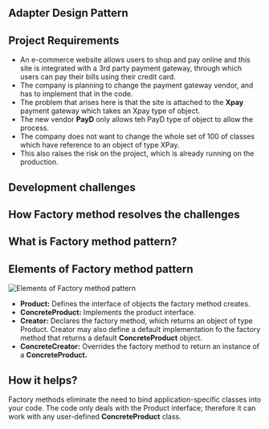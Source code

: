 ## Adapter Design Pattern

## Project Requirements
- An e-commerce website allows users to shop and pay online and this site is integrated with a 3rd party payment gateway,
through which users can pay their bills using their credit card.
- The company is planning to change the payment gateway vendor, and has to implement that in the code.
- The problem that arises here is that the site is attached to the **Xpay** payment gateway which takes an Xpay type of object.
- The new vendor **PayD** only allows teh PayD type of object to allow the process.
- The company does not want to change the whole set of 100 of classes which have reference to an object of type XPay.
- This also raises the risk on the project, which is already running on the production.

## Development challenges


## How Factory method resolves the challenges

## What is Factory method pattern?

## Elements of Factory method pattern
![Elements of Factory method pattern](generic_design.png)
- **Product:** Defines the interface of objects the factory method creates.
- **ConcreteProduct:** Implements the product interface.
- **Creator:** Declares the factory method, which returns an object of type Product. Creator may also define a default implementation fo the factory method that returns a default **ConcreteProduct** object.
- **ConcreteCreator:** Overrides the factory method to return an instance of a **ConcreteProduct.**

## How it helps?
Factory methods eliminate the need to bind application-specific classes into your code. The code only deals with the Product interface; therefore it can work with any user-defined **ConcreteProduct** class.

